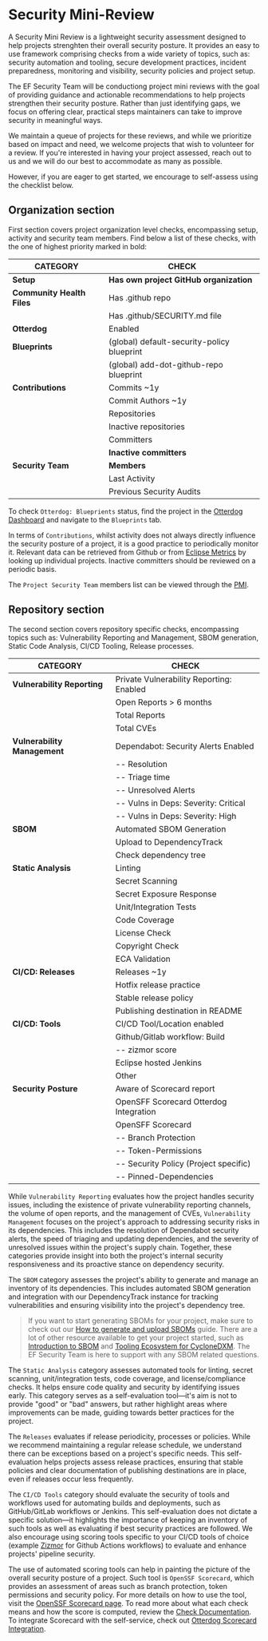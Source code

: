 # Security Mini-Review

A Security Mini Review is a lightweight security assessment designed to help projects strenghten their overall security posture. It provides an easy to use  framework comprising checks from a wide variety of topics, such as: security automation and tooling, secure development practices, incident preparedness, monitoring and visibility, security policies and project setup.

The EF Security Team will be conductiong project mini reviews with the goal of providing guidance and actionable recommendations to help projects strengthen their security posture. Rather than just identifying gaps, we focus on offering clear, practical steps maintainers can take to improve security in meaningful ways. 

We maintain a queue of projects for these reviews, and while we prioritize based on impact and need, we welcome projects that wish to volunteer for a review. If you're interested in having your project assessed, reach out to us and we will do our best to accommodate as many as possible. 

However, if you are eager to get started, we encourage to self-assess using the checklist below.

## Organization section

First section covers project organization level checks, encompassing setup, activity and security team members. Find below a list of these checks, with the one of highest priority marked in bold:

| **CATEGORY**               | **CHECK**                                    |
|----------------------------|----------------------------------------------|
| **Setup**                  | **Has own project GitHub organization**      |
| **Community Health Files** | Has .github repo                             |
|                            | Has .github/SECURITY.md file                 |
| **Otterdog**               | Enabled                                      |
| **Blueprints**             | (global) default-security-policy blueprint   |
|                            | (global) add-dot-github-repo blueprint       |
| **Contributions**          | Commits ~1y                                  |
|                            | Commit Authors ~1y                           |
|                            | Repositories                                 |
|                            | Inactive repositories                        |
|                            | Committers                                   |
|                            | **Inactive committers**                      |
| **Security Team**          | **Members**                                  |
|                            | Last Activity                                |
|                            | Previous Security Audits                     | 

To check `Otterdog: Blueprients` status, find the project in the [Otterdog Dashboard](https://otterdog.eclipse.org/index) and navigate to the `Blueprints` tab.

In terms of `Contributions`, whilst activity does not always directly influence the security posture of a project, it is a good practice to periodically monitor it. Relevant data can be retrieved from Github or from [Eclipse Metrics](https://metrics.eclipse.org/projects/) by looking up individual projects. Inactive committers should be reviewed on a periodic basis.

The `Project Security Team` members list can be viewed through the [PMI](https://projects.eclipse.org/). 

## Repository section

The second section covers repository specific checks, encompassing topics such as: Vulnerability Reporting and Management, SBOM generation, Static Code Analysis, CI/CD Tooling, Release processes.

| **CATEGORY**               | **CHECK**                                      |
|----------------------------|-----------------------------------------------|
| **Vulnerability Reporting** | Private Vulnerability Reporting: Enabled    |
|                            | Open Reports > 6 months                      |
|                            | Total Reports                                |
|                            | Total CVEs                                   |
| **Vulnerability Management** | Dependabot: Security Alerts Enabled        |
|                            | -- Resolution                                |
|                            | -- Triage time                               |
|                            | -- Unresolved Alerts                         |
|                            | -- Vulns in Deps: Severity: Critical         |
|                            | -- Vulns in Deps: Severity: High             |
| **SBOM**                   | Automated SBOM Generation                    |
|                            | Upload to DependencyTrack                    |
|                            | Check dependency tree                        |
| **Static Analysis**        | Linting                                      |
|                            | Secret Scanning                              |
|                            | Secret Exposure Response                     |
|                            | Unit/Integration Tests                       |
|                            | Code Coverage                                |
|                            | License Check                                |
|                            | Copyright Check                              |
|                            | ECA Validation                               |
| **CI/CD: Releases**        | Releases ~1y                                 |
|                            | Hotfix release practice                      |
|                            | Stable release policy                        |
|                            | Publishing destination in README             |
| **CI/CD: Tools**           | CI/CD Tool/Location enabled                  |
|                            | Github/Gitlab workflow: Build                |
|                            | -- zizmor score                              |
|                            | Eclipse hosted Jenkins                       |
|                            | Other                                        |
| **Security Posture**       | Aware of Scorecard report                    |
|                            | OpenSFF Scorecard Otterdog Integration       |
|                            | OpenSFF Scorecard                            |
|                            | -- Branch Protection                         |
|                            | -- Token-Permissions                         |
|                            | -- Security Policy (Project specific)        |
|                            | -- Pinned-Dependencies                       |

While `Vulnerability Reporting` evaluates how the project handles security issues, including the existence of private vulnerability reporting channels, the volume of open reports, and the management of CVEs, `Vulnerability Management` focuses on the project's approach to addressing security risks in its dependencies. This includes the resolution of Dependabot security alerts, the speed of triaging and updating dependencies, and the severity of unresolved issues within the project's supply chain. Together, these categories provide insight into both the project's internal security responsiveness and its proactive stance on dependency security.

The `SBOM` category assesses the project's ability to generate and manage an inventory of its dependencies. This includes automated SBOM generation and integration with our DependencyTrack instance for tracking vulnerabilities and ensuring visibility into the project's dependency tree. 

>If you want to start generating SBOMs for your project, make sure to check out our [How to generate and upload SBOMs](./../sbom/howto.md) guide. There are a lot of other resource available to get your project started, such as [Introduction to SBOM](./../sbom/introduction.md) and [Tooling Ecosystem for CycloneDXM](./../sbom/tooling.md). The EF Security Team is here to support with any SBOM related questions.

The `Static Analysis` category assesses automated tools for linting, secret scanning, unit/integration tests, code coverage, and license/compliance checks. It helps ensure code quality and security by identifying issues early. This category serves as a self-evaluation tool—it's aim is not to provide "good" or "bad" answers, but rather highlight areas where improvements can be made, guiding towards better practices for the project.

The `Releases` evaluates if release periodicity, processes or policies. While we recommend maintaining a regular release schedule, we understand there can be exceptions based on a project's specific needs. This self-evaluation helps projects assess release practices, ensuring that stable policies and clear documentation of publishing destinations are in place, even if releases occur less frequently.

The `CI/CD Tools` category should evaluate the security of tools and workflows used for automating builds and deployments, such as GitHub/GitLab workflows or Jenkins. This self-evaluation does not dictate a specific solution—it highlights the importance of keeping an inventory of such tools as well as evaluating if best security practices are followed. We also encourage using scoring tools specific to your CI/CD tools of choice (example [Zizmor](https://github.com/woodruffw/zizmor) for Github Actions workflows) to evaluate and enhance projects' pipeline security.

The use of automated scoring tools can help in painting the picture of the overall security posture of a project. Such tool is `OpenSSF Scorecard`, which provides an assessment of areas such as branch protection, token permissions and security policy. For more details on how to use the tool, visit the [OpenSSF Scorecard page](https://github.com/ossf/scorecard). To read more about what each check means and how the score is computed, review the [Check Documentation](https://github.com/ossf/scorecard/blob/main/docs/checks.md). To integrate Scorecard with the self-service, check out [Otterdog Scorecard Integration](https://otterdog.readthedocs.io/en/latest/reference/blueprints/scorecard-integration/).
